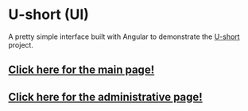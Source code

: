 # U-short (UI)  
A pretty simple interface built with Angular to demonstrate the [U-short](https://github.com/jbatistareis/u-short-api) project.  
## [Click here for the main page!](https://jbatistareis.github.io/ushort-ui)  
## [Click here for the administrative page!](https://jbatistareis.github.io/ushort-ui/admin)